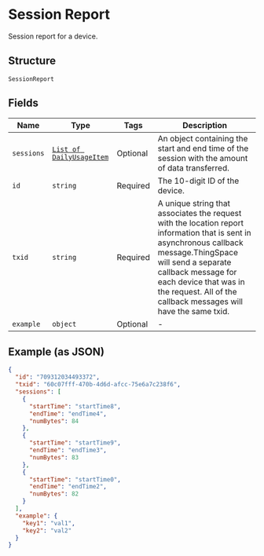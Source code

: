 
# Session Report

Session report for a device.

## Structure

`SessionReport`

## Fields

| Name | Type | Tags | Description |
|  --- | --- | --- | --- |
| `sessions` | [`List of DailyUsageItem`](../../doc/models/daily-usage-item.md) | Optional | An object containing the start and end time of the session with the amount of data transferred. |
| `id` | `string` | Required | The 10-digit ID of the device. |
| `txid` | `string` | Required | A unique string that associates the request with the location report information that is sent in asynchronous callback message.ThingSpace will send a separate callback message for each device that was in the request. All of the callback messages will have the same txid. |
| `example` | `object` | Optional | - |

## Example (as JSON)

```json
{
  "id": "709312034493372",
  "txid": "60c07fff-470b-4d6d-afcc-75e6a7c238f6",
  "sessions": [
    {
      "startTime": "startTime8",
      "endTime": "endTime4",
      "numBytes": 84
    },
    {
      "startTime": "startTime9",
      "endTime": "endTime3",
      "numBytes": 83
    },
    {
      "startTime": "startTime0",
      "endTime": "endTime2",
      "numBytes": 82
    }
  ],
  "example": {
    "key1": "val1",
    "key2": "val2"
  }
}
```

